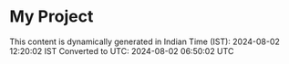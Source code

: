 # My Project

This content is dynamically generated in Indian Time (IST): 2024-08-02 12:20:02 IST
Converted to UTC: 2024-08-02 06:50:02 UTC
